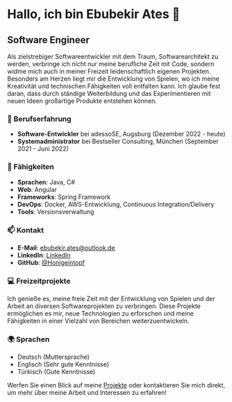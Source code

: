 # Hallo, ich bin Ebubekir Ates 👋

## Software Engineer

Als zielstrebiger Softwareentwickler mit dem Traum, Softwarearchitekt zu werden, verbringe ich nicht nur meine berufliche Zeit mit Code, sondern widme mich auch in meiner Freizeit leidenschaftlich eigenen Projekten. Besonders am Herzen liegt mir die Entwicklung von Spielen, wo ich meine Kreativität und technischen Fähigkeiten voll entfalten kann. Ich glaube fest daran, dass durch ständige Weiterbildung und das Experimentieren mit neuen Ideen großartige Produkte entstehen können.

### 🔭 Berufserfahrung

- **Software-Entwickler** bei adessoSE, Augsburg (Dezember 2022 - heute)
- **Systemadministrator** bei Bestseller Consulting, München (September 2021 - Juni 2022)

### 🌱 Fähigkeiten

- **Sprachen**: Java, C#
- **Web**: Angular
- **Frameworks**: Spring Framework
- **DevOps**: Docker, AWS-Entwicklung, Continuous Integration/Delivery
- **Tools**: Versionsverwaltung

### 📫 Kontakt

- **E-Mail**: ebubekir.ates@outlook.de
- **LinkedIn**: [LinkedIn](https://www.linkedin.com/in/ebubekir-ates-2513a5259/)
- **GitHub**: [@Honigeintopf](https://github.com/Honigeintopf)

### 💻 Freizeitprojekte

Ich genieße es, meine freie Zeit mit der Entwicklung von Spielen und der Arbeit an diversen Softwareprojekten zu verbringen. Diese Projekte ermöglichen es mir, neue Technologien zu erforschen und meine Fähigkeiten in einer Vielzahl von Bereichen weiterzuentwickeln.

### 🌍 Sprachen

- Deutsch (Muttersprache)
- Englisch (Sehr gute Kenntnisse)
- Türkisch (Gute Kenntnisse)

Werfen Sie einen Blick auf meine [Projekte](https://github.com/Honigeintopf?tab=repositories) oder kontaktieren Sie mich direkt, um mehr über meine Arbeit und Interessen zu erfahren!
